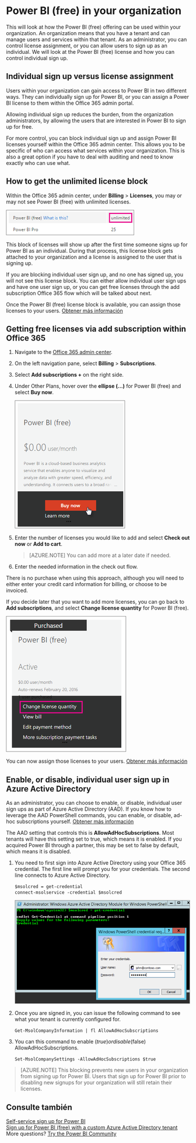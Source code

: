 <properties
pageTitle="Power BI (free) in your organization"
description="This article looks at your options for Power BI (free) from an organization perspective. If you are the Administrator of your tenant, this will show you how to manage free sign ups."
services="powerbi"
documentationCenter=""
authors="guyinacube"
manager="mblythe"
backup=""
editor=""
tags=""
qualityFocus="no"
qualityDate=""/>

<tags
ms.service="powerbi"
ms.devlang="NA"
ms.topic="article"
ms.tgt_pltfrm="na"
ms.workload="powerbi"
ms.date="09/21/2016"
ms.author="asaxton"/>
# Power BI (free) in your organization

This will look at how the Power BI (free) offering can be used within your organization. An organization means that you have a tenant and can manage users and services within that tenant. As an administrator, you can control license assignment, or you can allow users to sign up as an individual. We will look at the Power BI (free) license and how you can control individual sign up.

## Individual sign up versus license assignment

Users within your organization can gain access to Power BI in two different ways. They can individually sign up for Power BI, or you can assign a Power BI license to them within the Office 365 admin portal.

Allowing individual sign up reduces the burden, from the organization administrators, by allowing the users that are interested in Power BI to sign up for free. 

For more control, you can block individual sign up and assign Power BI licenses yourself within the Office 365 admin center. This allows you to be specific of who can access what services within your organization. This is also a great option if you have to deal with auditing and need to know exactly who can use what.

## How to get the unlimited license block
Within the Office 365 admin center, under <bpt id="p1">**</bpt>Billing<ept id="p1">**</ept><ph id="ph1"> &gt; </ph><bpt id="p2">**</bpt>Licenses<ept id="p2">**</ept>, you may or may not see Power BI (free) with unlimited licenses.

![](media/powerbi-admin-powerbi-free-in-your-organization/unlimited-licenses.png)
 
This block of licenses will show up after the first time someone signs up for Power BI as an individual. During that process, this license block gets attached to your organization and a license is assigned to the user that is signing up.

If you are blocking individual user sign up, and no one has signed up, you will not see this license block. You can either allow individual user sign ups and have one user sign up, or you can get free licenses through the add subscription Office 365 flow which will be talked about next.

Once the Power BI (free) license block is available, you can assign those licenses to your users. [Obtener más información](https://support.office.com/article/Assign-or-unassign-licenses-for-Office-365-for-business-997596b5-4173-4627-b915-36abac6786dc)

## Getting free licenses via add subscription within Office 365

1.  Navigate to the <bpt id="p1">[</bpt>Office 365 admin center<ept id="p1">](https://portal.office.com/admin/default.aspx)</ept>.
2.  On the left navigation pane, select <bpt id="p1">**</bpt>Billing<ept id="p1">**</ept><ph id="ph1"> &gt; </ph><bpt id="p2">**</bpt>Subscriptions<ept id="p2">**</ept>.
3.  Select <bpt id="p1">**</bpt>Add subscriptions +<ept id="p1">**</ept> on the right side.
4.  Under Other Plans, hover over the <bpt id="p1">**</bpt>ellipse (…)<ept id="p1">**</ept> for Power BI (free) and select <bpt id="p2">**</bpt>Buy now<ept id="p2">**</ept>.

    ![](media/powerbi-admin-powerbi-free-in-your-organization/buy-powerbi-free.png)

5.  Enter the number of licenses you would like to add and select <bpt id="p1">**</bpt>Check out now<ept id="p1">**</ept> or <bpt id="p2">**</bpt>Add to cart<ept id="p2">**</ept>.

    > [AZURE.NOTE] You can add more at a later date if needed.

6.  Enter the needed information in the check out flow.

There is no purchase when using this approach, although you will need to either enter your credit card information for billing, or choose to be invoiced.

If you decide later that you want to add more licenses, you can go back to <bpt id="p1">**</bpt>Add subscriptions<ept id="p1">**</ept>, and select <bpt id="p2">**</bpt>Change license quantity<ept id="p2">**</ept> for Power BI (free).

![](media/powerbi-admin-powerbi-free-in-your-organization/change-license-quantity.png)
 
You can now assign those licenses to your users. [Obtener más información](https://support.office.com/article/Assign-or-unassign-licenses-for-Office-365-for-business-997596b5-4173-4627-b915-36abac6786dc)

## Enable, or disable, individual user sign up in Azure Active Directory

As an administrator, you can choose to enable, or disable, individual user sign ups as part of Azure Active Directory (AAD). If you know how to leverage the AAD PowerShell commands, you can enable, or disable, ad-hoc subscriptions yourself. [Obtener más información](https://technet.microsoft.com/library/jj151815.aspx)

The AAD setting that controls this is <bpt id="p1">**</bpt>AllowAdHocSubscriptions<ept id="p1">**</ept>. Most tenants will have this setting set to true, which means it is enabled. If you acquired Power BI through a partner, this may be set to false by default, which means it is disabled.

1.  You need to first sign into Azure Active Directory using your Office 365 credential. The first line will prompt you for your credentials. The second line connects to Azure Active Directory.

        $msolcred = get-credential
        connect-msolservice -credential $msolcred
    
    ![](media/powerbi-admin-powerbi-free-in-your-organization/aad-signin.png)

2.  Once you are signed in, you can issue the following command to see what your tenant is currently configured for.

        Get-MsolCompanyInformation | fl AllowAdHocSubscriptions

3.  You can this command to enable ($true) or disable ($false) AllowAdHocSubscriptions.

        Set-MsolCompanySettings -AllowAdHocSubscriptions $true

> [AZURE.NOTE] This blocking prevents new users in your organization from signing up for Power BI. Users that sign up for Power BI prior to disabling new signups for your organization will still retain their licenses.

## Consulte también

[Self-service sign up for Power BI](powerbi-service-self-service-signup-for-power-bi.md)  
[Sign up for Power BI (free) with a custom Azure Active Directory tenant](powerbi-admin-free-with-custom-azure-directory.md)  
More questions? [Try the Power BI Community](http://community.powerbi.com/)